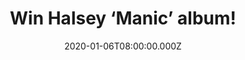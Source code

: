 ---
campaign-uuid: "c-fe98f092-4db4-43a3-8fe5-7c9d3589fd27"
type: "Competition"
category: "Music"
date: "2020-01-06T08:00:00.000Z"
end-date: "2020-02-06T23:59:00.000Z"
disable-form: false
is_promoted: false
has_entry_page: true
title: "Win Halsey ‘Manic’ album!"
competition-description: "<p>Halsey has amassed over 23 billion streams worldwide\
  \ and sold more than nine million adjusted albums globally. Now, she’s back in the\
  \ game with a brand new album: ‘Manic’, a tribute to her true self, beneath the\
  \ \"Halsey\" stage name.</p>\n<p>If you are her biggest fan, click below for a chance\
  \ to win it now.</p>\n"
hero-header: "Win Halsey ‘Manic’ album!"
terms-confirmation: "N/A"
banner-img: "https://assets.expresslyapp.com/asset-13a818ce-67a0-47b9-b116-608e83430bdc.jpg"
logo-left-href: "aaa.nme.com"
logo-left-image: "https://assets.expresslyapp.com/asset-849349d2-cb44-4ed3-afe4-fc73c99652d0.jpg"
logo-left-title: "NME AAA"
bg-image-hero: "https://assets.expresslyapp.com/asset-39b7ddb4-369a-4537-b463-776745a9a0c8.jpg"
bg-image-first: "https://assets.expresslyapp.com/asset-189e30ac-14b8-4fb9-90e6-9d02f18575bf.jpg"
section1-content: "<p>’Manic' is Halsey’s third album, a follow-up to her acclaimed\
  \ 2017 album 'Hopeless fountain kingdom’. An incredible album, a personal conversation\
  \ & a tribute to herself.</p>\n<p>If you want to be the first one hearing it, think\
  \ no more and enter below for a chance to win it.</p>\n<p>Good luck!</p>\n"
entry-title: "Win Halsey ‘Manic’ album!"
entry-content: "<p>Enter the draw to win Halsey ‘Manic’ album by completing the form\
  \ below before 23:59 on the 6th of February 2020.</p>\n"
has-winner: false
prize-description: "Halsey ‘Manic’ album!"
special-conditions: "Multiple entries are allowed up to one every day.\r\n\r\nThis\
  \ competition is also available on: https://club.expressly.io/competitions/halsey-manic-cd"
country-restrictions:
- "GB"
---